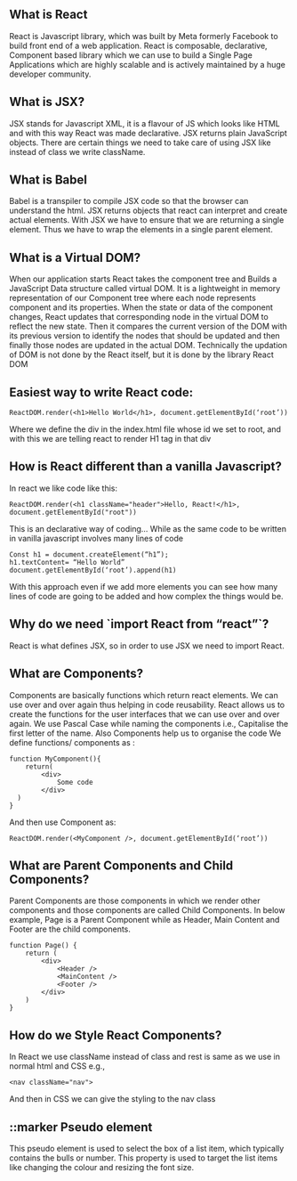 <h2>What is React</h2>
<p>React is Javascript library, which was built by Meta formerly Facebook to build front end of a web application. React is composable, declarative, Component based library which we can use to build a Single Page Applications which are highly scalable and is actively maintained by a huge developer community. </p>

<h2>What is JSX?</h2>
<p>JSX stands for Javascript XML, it is a flavour of JS which looks like HTML and with this way React was made declarative. 
JSX returns plain JavaScript objects. 
There are certain things we need to take care of using JSX like instead of class we write className.</p>

<h2>What is Babel</h2>
<p>Babel is a transpiler to compile JSX code so that the browser can understand the html. JSX returns objects that react can interpret and create actual elements.
With JSX we have to ensure that we are returning a single element. Thus we have to wrap the elements in a single parent element.</p>

<h2>What is a Virtual DOM?</h2>
<p>When our application starts React takes the component tree and Builds a JavaScript Data structure called virtual DOM. It is a lightweight in memory representation of our Component tree where each node represents component and its properties. When the state or data of the component changes, React updates that corresponding node in the virtual DOM to reflect the new state. Then it compares the current version of the DOM with its previous version to identify the nodes that should be updated and then finally those nodes are updated in the actual DOM. Technically the updation of DOM is not done by the React itself, but it is done by the library React DOM </p>

<h2>Easiest way to write React code:</h2>

```ReactDOM.render(<h1>Hello World</h1>, document.getElementById(‘root’))```

Where we define the div in the index.html file whose id we set to root, and with this we are telling react to render H1 tag in that div</p>

<h2>How is React different than a vanilla Javascript?</h2>
In react we like code like this:

```
ReactDOM.render(<h1 className="header">Hello, React!</h1>, document.getElementById("root"))
```
This is an declarative way of coding…
While as the same code to be written in vanilla javascript involves many lines of code

```
Const h1 = document.createElement(“h1”);
h1.textContent= “Hello World”
document.getElementById(‘root’).append(h1)
```

With this approach even if we add more elements you can see how many lines of code are going to be added and how complex the things would be.

<h2>Why do we need `import React from “react”`?</h2>
<p>React is what defines JSX, so in order to use  JSX we need to import React.</p>

<h2>What are Components?</h2>
<p>Components are basically functions which return react elements. We can use over and over again thus helping in code reusability. React allows us to create the functions for the user interfaces that we can use over and over again. We use Pascal Case while naming the components i.e., Capitalise the first letter of the name. Also Components help us to organise the code 
We define functions/ components as :</p>

```
function MyComponent(){
	return(
		<div>
			Some code
		</div>
  )
}
```
And then use Component as:
```
ReactDOM.render(<MyComponent />, document.getElementById(‘root’))
```

<h2>What are Parent Components and Child Components?</h2>
<p>Parent Components are those components in which we render other components and those components are called Child Components. In below example, Page is a Parent Component while as Header, Main Content and Footer are the child components. </p>

```
function Page() {
    return (
        <div>
            <Header />
            <MainContent />
            <Footer />
        </div>
    )
}
```

<h2>How do we Style React Components?</h2>
<p>In React we use className instead of class and rest is same as we use in normal html and CSS e.g.,

```
<nav className="nav">
```
And then in CSS we can give the styling to the nav class</p>

<h2>::marker Pseudo element</h2>
<p>This pseudo element is used to select the box of a list item, which typically contains the bulls or number. This property is used to target the list items like changing the colour and resizing the font size.</p>
